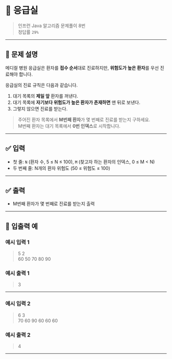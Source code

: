 # 🧮 응급실

> 인프런 Java 알고리즘 문제풀이 8번  
> 정답률 `29%`

---

## 📌 문제 설명

메디컬 병원 응급실은 환자를 **접수 순서**대로 진료하지만, **위험도가 높은 환자**를 우선 진료해야 합니다.

응급실의 진료 규칙은 다음과 같습니다.

1. 대기 목록의 **제일 앞** 환자를 꺼낸다.
2. 대기 목록에 **자기보다 위험도가 높은 환자가 존재하면** 맨 뒤로 보낸다.
3. 그렇지 않으면 진료를 받는다.

> 주어진 환자 목록에서 **M번째 환자**가 몇 번째로 진료를 받는지 구하세요.  
> M번째 환자는 대기 목록에서 **0번 인덱스**로 시작합니다.

---

## ✅ 입력

- 첫 줄: `N` (환자 수, 5 ≤ N ≤ 100), `M` (찾고자 하는 환자의 인덱스, 0 ≤ M < N)
- 두 번째 줄: N개의 환자 위험도 (50 ≤ 위험도 ≤ 100)

---

## ✅ 출력

- M번째 환자가 몇 번째로 진료를 받는지 출력

---

## 🧾 입출력 예

### 예시 입력 1
> 5 2  
> 60 50 70 80 90

### 예시 출력 1
> 3

---

### 예시 입력 2
> 6 3  
> 70 60 90 60 60 60

### 예시 출력 2
> 4

---
